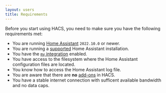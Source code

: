 ```yaml
---
layout: users
title: Requirements
---
```


Before you start using HACS, you need to make sure you have the following requirements met:

- You are running [Home Assistant](https://www.home-assistant.io/) `2022.10.0` or newer.
- You are running a [supported](https://github.com/home-assistant/architecture/blob/master/adr/0012-define-supported-installation-method.md) Home Assistant installation.
- You have the [`my` integration](https://www.home-assistant.io/integrations/my/) enabled.
- You have access to the filesystem where the Home Assistant configuration files are located.
- You know how to access the Home Assistant log file.
- You are aware that there are **no** [add-ons]() in HACS.
- You have a stable internet connection with sufficent available bandwidth and no data caps.
